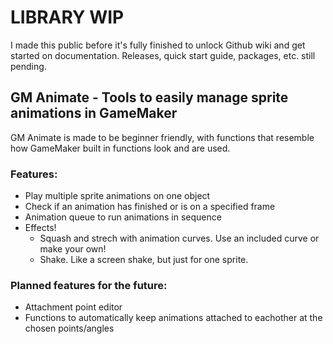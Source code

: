 # LIBRARY WIP
I made this public before it's fully finished to unlock Github wiki and get started on documentation. Releases, quick start guide, packages, etc. still pending.

## GM Animate - Tools to easily manage sprite animations in GameMaker
GM Animate is made to be beginner friendly, with functions that resemble how GameMaker built in functions look and are used. 

### Features:
- Play multiple sprite animations on one object
- Check if an animation has finished or is on a specified frame
- Animation queue to run animations in sequence
- Effects!
  - Squash and strech with animation curves. Use an included curve or make your own!
  - Shake. Like a screen shake, but just for one sprite.

### Planned features for the future:
- Attachment point editor
- Functions to automatically keep animations attached to eachother at the chosen points/angles
